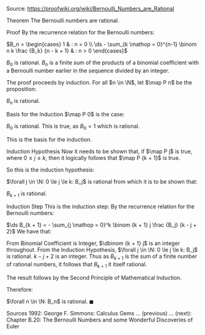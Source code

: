# 

Source: https://proofwiki.org/wiki/Bernoulli_Numbers_are_Rational



Theorem
The Bernoulli numbers are rational.


Proof
By the recurrence relation for the Bernoulli numbers:

$B_n = \begin{cases} 1 & : n = 0 \\
\ds - \sum_{k \mathop = 0}^{n-1} \binom n k \frac {B_k} {n - k + 1} & : n > 0
\end{cases}$


$B_0$ is rational.
$B_n$ is a finite sum of the products of a binomial coefficient with a Bernoulli number earlier in the sequence divided by an integer.

The proof proceeds by induction.
For all $n \in \N$, let $\map P n$ be the proposition:

$B_n$ is rational.


Basis for the Induction
$\map P 0$ is the case:

$B_0$ is rational.
This is true, as $B_0 = 1$ which is rational.

This is the basis for the induction.


Induction Hypothesis
Now it needs to be shown that, if $\map P j$ is true, where $0 \le j \le k$, then it logically follows that $\map P {k + 1}$ is true.

So this is the induction hypothesis:

$\forall j \in \N: 0 \le j \le k: B_j$ is rational
from which it is to be shown that:

$B_{k + 1}$ is rational.


Induction Step
This is the induction step:
By the recurrence relation for the Bernoulli numbers:

$\ds B_{k + 1} = - \sum_{j \mathop = 0}^k \binom {k + 1} j \frac {B_j} {k - j + 2}$
We have that:

From Binomial Coefficient is Integer, $\dbinom {k + 1} j$ is an integer throughout.
From the Induction Hypothesis, $\forall j \in \N: 0 \le j \le k: B_j$ is rational.
$k - j + 2$ is an integer.
Thus as $B_{k + 1}$ is the sum of a finite number of rational numbers, it follows that $B_{k + 1}$ it itself rational.

The result follows by the Second Principle of Mathematical Induction.

Therefore:

$\forall n \in \N: B_n$ is rational.
$\blacksquare$


Sources
1992: George F. Simmons: Calculus Gems ... (previous) ... (next): Chapter $\text {B}.20$: The Bernoulli Numbers and some Wonderful Discoveries of Euler




